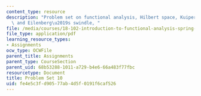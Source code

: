 ```yaml
---
content_type: resource
description: "Problem set on functional analysis, Hilbert space, Kuiper\u2019s theorem,\
  \ and Eilenberg\u2019s swindle, "
file: /media/courses/18-102-introduction-to-functional-analysis-spring-2009/fe4e5c3fd90577ab4d5f0191f6caf526_MIT18_102s09_pset10.pdf
file_type: application/pdf
learning_resource_types:
- Assignments
ocw_type: OCWFile
parent_title: Assignments
parent_type: CourseSection
parent_uid: 68b53288-1011-a729-b4e6-66a483f77fbc
resourcetype: Document
title: Problem Set 10
uid: fe4e5c3f-d905-77ab-4d5f-0191f6caf526
---
```

